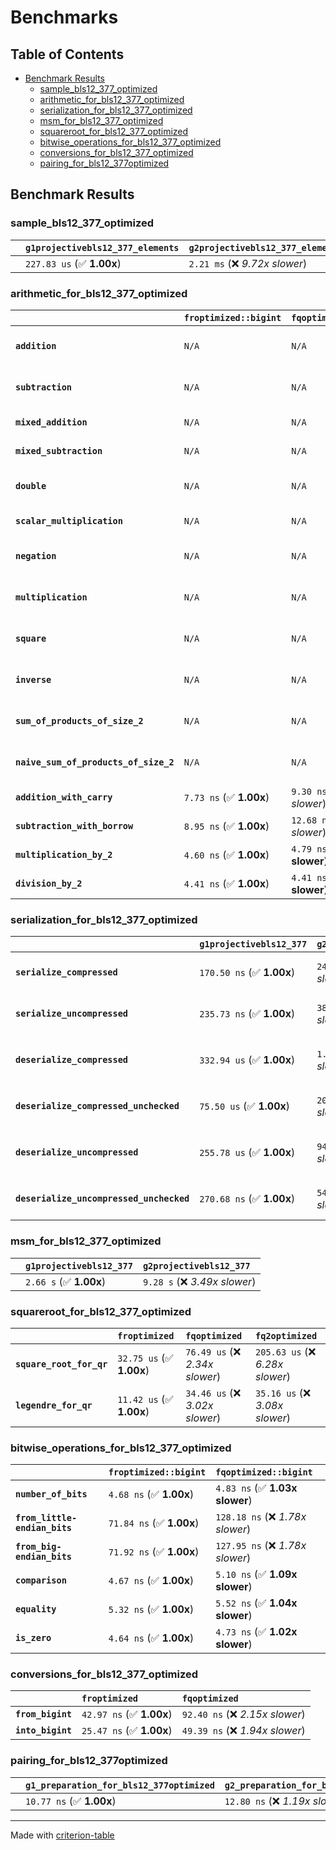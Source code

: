 # Benchmarks

## Table of Contents

- [Benchmark Results](#benchmark-results)
    - [sample_bls12_377_optimized](#sample_bls12_377_optimized)
    - [arithmetic_for_bls12_377_optimized](#arithmetic_for_bls12_377_optimized)
    - [serialization_for_bls12_377_optimized](#serialization_for_bls12_377_optimized)
    - [msm_for_bls12_377_optimized](#msm_for_bls12_377_optimized)
    - [squareroot_for_bls12_377_optimized](#squareroot_for_bls12_377_optimized)
    - [bitwise_operations_for_bls12_377_optimized](#bitwise_operations_for_bls12_377_optimized)
    - [conversions_for_bls12_377_optimized](#conversions_for_bls12_377_optimized)
    - [pairing_for_bls12_377optimized](#pairing_for_bls12_377optimized)

## Benchmark Results

### sample_bls12_377_optimized

|        | `g1projectivebls12_377_elements`          | `g2projectivebls12_377_elements`           |
|:-------|:------------------------------------------|:------------------------------------------ |
|        | `227.83 us` (✅ **1.00x**)                 | `2.21 ms` (❌ *9.72x slower*)               |

### arithmetic_for_bls12_377_optimized

|                                       | `froptimized::bigint`          | `fqoptimized::bigint`           | `g1projectivebls12_377`          | `g2projectivebls12_377`          | `fq2optimized`                    | `fq12optimized`                   | `fqoptimized`                    | `froptimized`                      |
|:--------------------------------------|:-------------------------------|:--------------------------------|:---------------------------------|:---------------------------------|:----------------------------------|:----------------------------------|:---------------------------------|:---------------------------------- |
| **`addition`**                        | `N/A`                          | `N/A`                           | `1.36 us` (✅ **1.00x**)          | `5.03 us` (❌ *3.71x slower*)     | `34.91 ns` (🚀 **38.90x faster**)  | `209.40 ns` (🚀 **6.49x faster**)  | `22.23 ns` (🚀 **61.09x faster**) | `9.92 ns` (🚀 **136.89x faster**)   |
| **`subtraction`**                     | `N/A`                          | `N/A`                           | `1.40 us` (✅ **1.00x**)          | `5.12 us` (❌ *3.66x slower*)     | `32.24 ns` (🚀 **43.36x faster**)  | `202.49 ns` (🚀 **6.90x faster**)  | `17.40 ns` (🚀 **80.32x faster**) | `10.35 ns` (🚀 **135.10x faster**)  |
| **`mixed_addition`**                  | `N/A`                          | `N/A`                           | `984.34 ns` (✅ **1.00x**)        | `3.60 us` (❌ *3.66x slower*)     | `N/A`                             | `N/A`                             | `N/A`                            | `N/A`                              |
| **`mixed_subtraction`**               | `N/A`                          | `N/A`                           | `1.02 us` (✅ **1.00x**)          | `3.66 us` (❌ *3.59x slower*)     | `N/A`                             | `N/A`                             | `N/A`                            | `N/A`                              |
| **`double`**                          | `N/A`                          | `N/A`                           | `678.17 ns` (✅ **1.00x**)        | `2.40 us` (❌ *3.53x slower*)     | `15.13 ns` (🚀 **44.82x faster**)  | `122.81 ns` (🚀 **5.52x faster**)  | `8.86 ns` (🚀 **76.52x faster**)  | `10.72 ns` (🚀 **63.25x faster**)   |
| **`scalar_multiplication`**           | `N/A`                          | `N/A`                           | `355.85 us` (✅ **1.00x**)        | `1.27 ms` (❌ *3.57x slower*)     | `N/A`                             | `N/A`                             | `N/A`                            | `N/A`                              |
| **`negation`**                        | `N/A`                          | `N/A`                           | `N/A`                            | `N/A`                            | `27.35 ns` (❌ *3.92x slower*)     | `129.48 ns` (❌ *18.57x slower*)   | `19.79 ns` (❌ *2.84x slower*)    | `6.97 ns` (✅ **1.00x**)            |
| **`multiplication`**                  | `N/A`                          | `N/A`                           | `N/A`                            | `N/A`                            | `314.96 ns` (❌ *7.18x slower*)    | `7.76 us` (❌ *176.81x slower*)    | `82.35 ns` (❌ *1.88x slower*)    | `43.89 ns` (✅ **1.00x**)           |
| **`square`**                          | `N/A`                          | `N/A`                           | `N/A`                            | `N/A`                            | `291.65 ns` (❌ *7.97x slower*)    | `5.43 us` (❌ *148.49x slower*)    | `69.44 ns` (❌ *1.90x slower*)    | `36.58 ns` (✅ **1.00x**)           |
| **`inverse`**                         | `N/A`                          | `N/A`                           | `N/A`                            | `N/A`                            | `16.40 us` (❌ *2.20x slower*)     | `29.01 us` (❌ *3.89x slower*)     | `15.91 us` (❌ *2.13x slower*)    | `7.45 us` (✅ **1.00x**)            |
| **`sum_of_products_of_size_2`**       | `N/A`                          | `N/A`                           | `N/A`                            | `N/A`                            | `680.90 ns` (❌ *10.84x slower*)   | `15.58 us` (❌ *248.03x slower*)   | `131.12 ns` (❌ *2.09x slower*)   | `62.82 ns` (✅ **1.00x**)           |
| **`naive_sum_of_products_of_size_2`** | `N/A`                          | `N/A`                           | `N/A`                            | `N/A`                            | `651.48 ns` (❌ *6.61x slower*)    | `15.85 us` (❌ *160.88x slower*)   | `181.66 ns` (❌ *1.84x slower*)   | `98.55 ns` (✅ **1.00x**)           |
| **`addition_with_carry`**             | `7.73 ns` (✅ **1.00x**)        | `9.30 ns` (❌ *1.20x slower*)    | `N/A`                            | `N/A`                            | `N/A`                             | `N/A`                             | `N/A`                            | `N/A`                              |
| **`subtraction_with_borrow`**         | `8.95 ns` (✅ **1.00x**)        | `12.68 ns` (❌ *1.42x slower*)   | `N/A`                            | `N/A`                            | `N/A`                             | `N/A`                             | `N/A`                            | `N/A`                              |
| **`multiplication_by_2`**             | `4.60 ns` (✅ **1.00x**)        | `4.79 ns` (✅ **1.04x slower**)  | `N/A`                            | `N/A`                            | `N/A`                             | `N/A`                             | `N/A`                            | `N/A`                              |
| **`division_by_2`**                   | `4.41 ns` (✅ **1.00x**)        | `4.41 ns` (✅ **1.00x slower**)  | `N/A`                            | `N/A`                            | `N/A`                             | `N/A`                             | `N/A`                            | `N/A`                              |

### serialization_for_bls12_377_optimized

|                                          | `g1projectivebls12_377`          | `g2projectivebls12_377`          | `froptimized`                      | `fqoptimized`                       | `fq2optimized`                      | `fq12optimized`                   |
|:-----------------------------------------|:---------------------------------|:---------------------------------|:-----------------------------------|:------------------------------------|:------------------------------------|:--------------------------------- |
| **`serialize_compressed`**               | `170.50 ns` (✅ **1.00x**)        | `249.66 ns` (❌ *1.46x slower*)   | `33.09 ns` (🚀 **5.15x faster**)    | `59.34 ns` (🚀 **2.87x faster**)     | `119.41 ns` (✅ **1.43x faster**)    | `738.91 ns` (❌ *4.33x slower*)    |
| **`serialize_uncompressed`**             | `235.73 ns` (✅ **1.00x**)        | `383.51 ns` (❌ *1.63x slower*)   | `32.51 ns` (🚀 **7.25x faster**)    | `58.85 ns` (🚀 **4.01x faster**)     | `118.12 ns` (🚀 **2.00x faster**)    | `746.51 ns` (❌ *3.17x slower*)    |
| **`deserialize_compressed`**             | `332.94 us` (✅ **1.00x**)        | `1.14 ms` (❌ *3.43x slower*)     | `54.53 ns` (🚀 **6105.95x faster**) | `110.59 ns` (🚀 **3010.57x faster**) | `241.77 ns` (🚀 **1377.09x faster**) | `1.49 us` (🚀 **223.41x faster**)  |
| **`deserialize_compressed_unchecked`**   | `75.50 us` (✅ **1.00x**)         | `206.34 us` (❌ *2.73x slower*)   | `55.37 ns` (🚀 **1363.56x faster**) | `111.10 ns` (🚀 **679.58x faster**)  | `248.63 ns` (🚀 **303.67x faster**)  | `1.49 us` (🚀 **50.53x faster**)   |
| **`deserialize_uncompressed`**           | `255.78 us` (✅ **1.00x**)        | `941.11 us` (❌ *3.68x slower*)   | `55.32 ns` (🚀 **4623.87x faster**) | `114.06 ns` (🚀 **2242.64x faster**) | `247.52 ns` (🚀 **1033.39x faster**) | `1.49 us` (🚀 **171.41x faster**)  |
| **`deserialize_uncompressed_unchecked`** | `270.68 ns` (✅ **1.00x**)        | `544.31 ns` (❌ *2.01x slower*)   | `54.66 ns` (🚀 **4.95x faster**)    | `113.51 ns` (🚀 **2.38x faster**)    | `247.76 ns` (✅ **1.09x faster**)    | `1.48 us` (❌ *5.48x slower*)      |

### msm_for_bls12_377_optimized

|        | `g1projectivebls12_377`          | `g2projectivebls12_377`           |
|:-------|:---------------------------------|:--------------------------------- |
|        | `2.66 s` (✅ **1.00x**)           | `9.28 s` (❌ *3.49x slower*)       |

### squareroot_for_bls12_377_optimized

|                          | `froptimized`            | `fqoptimized`                   | `fq2optimized`                    |
|:-------------------------|:-------------------------|:--------------------------------|:--------------------------------- |
| **`square_root_for_qr`** | `32.75 us` (✅ **1.00x**) | `76.49 us` (❌ *2.34x slower*)   | `205.63 us` (❌ *6.28x slower*)    |
| **`legendre_for_qr`**    | `11.42 us` (✅ **1.00x**) | `34.46 us` (❌ *3.02x slower*)   | `35.16 us` (❌ *3.08x slower*)     |

### bitwise_operations_for_bls12_377_optimized

|                               | `froptimized::bigint`          | `fqoptimized::bigint`             |
|:------------------------------|:-------------------------------|:--------------------------------- |
| **`number_of_bits`**          | `4.68 ns` (✅ **1.00x**)        | `4.83 ns` (✅ **1.03x slower**)    |
| **`from_little-endian_bits`** | `71.84 ns` (✅ **1.00x**)       | `128.18 ns` (❌ *1.78x slower*)    |
| **`from_big-endian_bits`**    | `71.92 ns` (✅ **1.00x**)       | `127.95 ns` (❌ *1.78x slower*)    |
| **`comparison`**              | `4.67 ns` (✅ **1.00x**)        | `5.10 ns` (✅ **1.09x slower**)    |
| **`equality`**                | `5.32 ns` (✅ **1.00x**)        | `5.52 ns` (✅ **1.04x slower**)    |
| **`is_zero`**                 | `4.64 ns` (✅ **1.00x**)        | `4.73 ns` (✅ **1.02x slower**)    |

### conversions_for_bls12_377_optimized

|                   | `froptimized`            | `fqoptimized`                    |
|:------------------|:-------------------------|:-------------------------------- |
| **`from_bigint`** | `42.97 ns` (✅ **1.00x**) | `92.40 ns` (❌ *2.15x slower*)    |
| **`into_bigint`** | `25.47 ns` (✅ **1.00x**) | `49.39 ns` (❌ *1.94x slower*)    |

### pairing_for_bls12_377optimized

|        | `g1_preparation_for_bls12_377optimized`          | `g2_preparation_for_bls12_377optimized`          | `miller_loop_for_bls12_377optimized`          | `final_exponentiation_for_bls12_377optimized`          | `full_pairing_for_bls12_377optimized`           |
|:-------|:-------------------------------------------------|:-------------------------------------------------|:----------------------------------------------|:-------------------------------------------------------|:----------------------------------------------- |
|        | `10.77 ns` (✅ **1.00x**)                         | `12.80 ns` (❌ *1.19x slower*)                    | `1.02 ms` (❌ *94699.93x slower*)              | `1.37 ms` (❌ *127126.48x slower*)                      | `2.42 ms` (❌ *224791.73x slower*)               |

---
Made with [criterion-table](https://github.com/nu11ptr/criterion-table)


